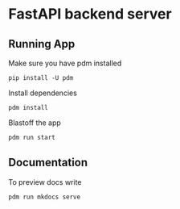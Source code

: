 # FastAPI backend server

## Running App

Make sure you have pdm installed

```
pip install -U pdm
```

Install dependencies

```
pdm install
```

Blastoff the app

```bash
pdm run start
```

## Documentation

To preview docs write

```
pdm run mkdocs serve
```
